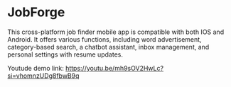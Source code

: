# JobForge
This cross-platform job finder mobile app is compatible with both IOS and Android. It offers various functions, including word advertisement, category-based search, a chatbot assistant, inbox management, and personal settings with resume updates.


Youtude demo link: 
https://youtu.be/mh9sOV2HwLc?si=vhomnzUDg8fbwB9q

